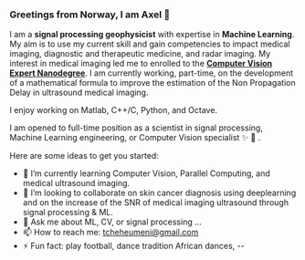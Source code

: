 ### Greetings from Norway, I am Axel 👋

I am a **signal processing geophysicist** with expertise in **Machine Learning**. My aim is to use my current skill and gain competencies to impact medical imaging, diagnostic and therapeutic medicine, and radar imaging. My interest in medical imaging led me to enrolled to the **[Computer Vision Expert Nanodegree](https://www.udacity.com/course/computer-vision-nanodegree--nd891)**. I am currently working, part-time, on the development of a mathematical formula to improve the estimation of the Non Propagation Delay in ultrasound medical imaging.

I enjoy working on Matlab, C++/C, Python, and Octave.

I am opened to full-time position as a scientist in signal processing, Machine Learning engineering, or Computer Vision specialist :sparkles: :rocket: .

Here are some ideas to get you started:

- 🌱 I’m currently learning Computer Vision, Parallel Computing, and medical ultrasound imaging.
- 👯 I’m looking to collaborate on skin cancer diagnosis using deeplearning and on the increase of the SNR of medical imaging ultrasound through signal processing & ML. 
- 💬 Ask me about ML, CV, or signal processing ...
- 📫 How to reach me: tcheheumeni@gmail.com
- ⚡ Fun fact: play football, dance tradition African dances, 
--
